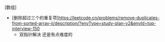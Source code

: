 [数组]
- [删除超过三个的重复项]https://leetcode.cn/problems/remove-duplicates-from-sorted-array-ii/description/?envType=study-plan-v2&envId=top-interview-150
    - 双指针解决 还是有点难度的
